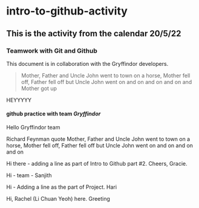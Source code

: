 # intro-to-github-activity
## This is the activity from the calendar 20/5/22

### Teamwork with Git and Github
This document is in collaboration with the Gryffindor developers.


> Mother, Father and Uncle John went to town on a horse, Mother fell off, Father fell off but Uncle John went on and on and on and on
> and Mother got up 

HEYYYYY

#### github practice with team ***Gryffindor***
Hello Gryffindor team

Richard Feynman quote
Mother, Father and Uncle John went to town on a horse, Mother fell off, Father fell off but Uncle John went on and on and on and on

Hi there - adding a line as part of Intro to Github part #2.  Cheers, Gracie.

Hi - team - Sanjith

Hi - Adding a line as the part of Project. Hari

Hi, Rachel (Li Chuan Yeoh) here. Greeting
